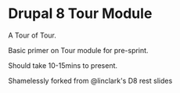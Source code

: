 Drupal 8 Tour Module
====================

A Tour of Tour.

Basic primer on Tour module for pre-sprint.

Should take 10-15mins to present.

Shamelessly forked from @linclark's D8 rest slides

